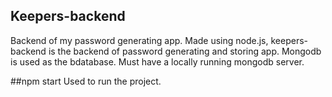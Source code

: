 ## Keepers-backend
Backend of my password generating app.
Made using node.js, keepers-backend is the backend of password generating and storing app.
Mongodb is used as the bdatabase. Must have a locally running mongodb server.

##npm start
Used to run the project.

